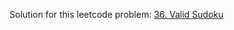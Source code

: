 Solution for this leetcode problem: [36. Valid Sudoku](https://leetcode.com/problems/valid-sudoku/description/)
